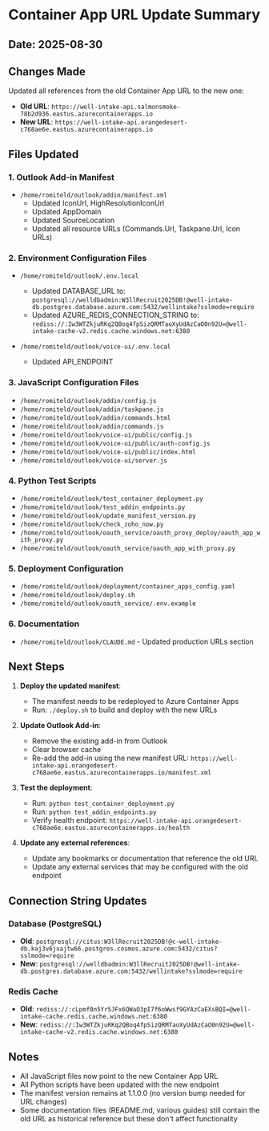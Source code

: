 # Container App URL Update Summary

## Date: 2025-08-30

## Changes Made

Updated all references from the old Container App URL to the new one:
- **Old URL**: `https://well-intake-api.salmonsmoke-78b2d936.eastus.azurecontainerapps.io`
- **New URL**: `https://well-intake-api.orangedesert-c768ae6e.eastus.azurecontainerapps.io`

## Files Updated

### 1. Outlook Add-in Manifest
- `/home/romiteld/outlook/addin/manifest.xml`
  - Updated IconUrl, HighResolutionIconUrl
  - Updated AppDomain
  - Updated SourceLocation
  - Updated all resource URLs (Commands.Url, Taskpane.Url, Icon URLs)

### 2. Environment Configuration Files
- `/home/romiteld/outlook/.env.local`
  - Updated DATABASE_URL to: `postgresql://welldbadmin:W3llRecruit2025DB!@well-intake-db.postgres.database.azure.com:5432/wellintake?sslmode=require`
  - Updated AZURE_REDIS_CONNECTION_STRING to: `rediss://:Iw3WTZkjuRKq2QBoq4fpSizQRMTaoXyUdAzCaO0n92U=@well-intake-cache-v2.redis.cache.windows.net:6380`

- `/home/romiteld/outlook/voice-ui/.env.local`
  - Updated API_ENDPOINT

### 3. JavaScript Configuration Files
- `/home/romiteld/outlook/addin/config.js`
- `/home/romiteld/outlook/addin/taskpane.js`
- `/home/romiteld/outlook/addin/commands.html`
- `/home/romiteld/outlook/addin/commands.js`
- `/home/romiteld/outlook/voice-ui/public/config.js`
- `/home/romiteld/outlook/voice-ui/public/auth-config.js`
- `/home/romiteld/outlook/voice-ui/public/index.html`
- `/home/romiteld/outlook/voice-ui/server.js`

### 4. Python Test Scripts
- `/home/romiteld/outlook/test_container_deployment.py`
- `/home/romiteld/outlook/test_addin_endpoints.py`
- `/home/romiteld/outlook/update_manifest_version.py`
- `/home/romiteld/outlook/check_zoho_now.py`
- `/home/romiteld/outlook/oauth_service/oauth_proxy_deploy/oauth_app_with_proxy.py`
- `/home/romiteld/outlook/oauth_service/oauth_app_with_proxy.py`

### 5. Deployment Configuration
- `/home/romiteld/outlook/deployment/container_apps_config.yaml`
- `/home/romiteld/outlook/deploy.sh`
- `/home/romiteld/outlook/oauth_service/.env.example`

### 6. Documentation
- `/home/romiteld/outlook/CLAUDE.md` - Updated production URLs section

## Next Steps

1. **Deploy the updated manifest**: 
   - The manifest needs to be redeployed to Azure Container Apps
   - Run: `./deploy.sh` to build and deploy with the new URLs

2. **Update Outlook Add-in**:
   - Remove the existing add-in from Outlook
   - Clear browser cache
   - Re-add the add-in using the new manifest URL: 
     `https://well-intake-api.orangedesert-c768ae6e.eastus.azurecontainerapps.io/manifest.xml`

3. **Test the deployment**:
   - Run: `python test_container_deployment.py`
   - Run: `python test_addin_endpoints.py`
   - Verify health endpoint: `https://well-intake-api.orangedesert-c768ae6e.eastus.azurecontainerapps.io/health`

4. **Update any external references**:
   - Update any bookmarks or documentation that reference the old URL
   - Update any external services that may be configured with the old endpoint

## Connection String Updates

### Database (PostgreSQL)
- **Old**: `postgresql://citus:W3llRecruit2025DB!@c-well-intake-db.kaj3v6jxajtw66.postgres.cosmos.azure.com:5432/citus?sslmode=require`
- **New**: `postgresql://welldbadmin:W3llRecruit2025DB!@well-intake-db.postgres.database.azure.com:5432/wellintake?sslmode=require`

### Redis Cache
- **Old**: `rediss://:cLpmf0n5Yr5JFx6QWaO3pI7f6oWwsf9GYAzCaEXsBQI=@well-intake-cache.redis.cache.windows.net:6380`
- **New**: `rediss://:Iw3WTZkjuRKq2QBoq4fpSizQRMTaoXyUdAzCaO0n92U=@well-intake-cache-v2.redis.cache.windows.net:6380`

## Notes

- All JavaScript files now point to the new Container App URL
- All Python scripts have been updated with the new endpoint
- The manifest version remains at 1.1.0.0 (no version bump needed for URL changes)
- Some documentation files (README.md, various guides) still contain the old URL as historical reference but these don't affect functionality
